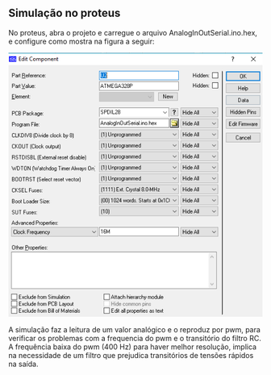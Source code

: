 ## Simulação no proteus

 No proteus, abra o projeto e carregue o arquivo AnalogInOutSerial.ino.hex, e configure como mostra na figura a seguir:
  
  ![foto](https://github.com/diogo0001/PI_III/blob/master/Arduino/atmegaProteusConfig.PNG)
  
 A simulação faz a leitura de um valor analógico e o reproduz por pwm, para verificar os problemas com a frequencia do pwm
 e o transitório do filtro RC. 
 A frequência baixa do pwm (400 Hz) para haver melhor resolução, implica na necessidade de um filtro que prejudica 
 transitórios de tensões rápidos na saída.
